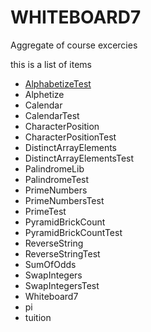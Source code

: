 # WHITEBOARD7 
Aggregate of  course excercies 


this is a list of items
* [AlphabetizeTest](https://github.com/showfella/Whiteboard7/tree/master/AlphabetizeTest) 	
*	Alphetize 	
*	Calendar 	
* CalendarTest
*	CharacterPosition 	
*	CharacterPositionTest 	
*	DistinctArrayElements 	
*	DistinctArrayElementsTest 	
*	PalindromeLib 	
*	PalindromeTest 	
*	PrimeNumbers 	
*	PrimeNumbersTest 	
*	PrimeTest 	
*	PyramidBrickCount 
*	PyramidBrickCountTest 
*	ReverseString 	
*	ReverseStringTest 	
*	SumOfOdds 	
*	SwapIntegers 	
*	SwapIntegersTest 	
*	Whiteboard7 	
*	pi 	
*	tuition 	






